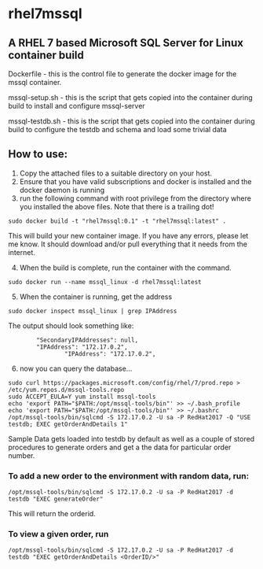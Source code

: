 # rhel7mssql
## A RHEL 7 based Microsoft SQL Server for Linux container build

Dockerfile - this is the control file to generate the docker image for the mssql container.

mssql-setup.sh - this is the script that gets copied into the container during build to install and configure mssql-server

mssql-testdb.sh - this is the script that gets copied into the container during build to configure the testdb and schema and load some trivial data


## How to use:

1) Copy the attached files to a suitable directory on your host.
2) Ensure that you have valid subscriptions and docker is installed and the docker daemon is running
3) run the following command with root privilege from the directory where you installed the above files. Note that there is a trailing dot!

```sudo docker build -t "rhel7mssql:0.1" -t "rhel7mssql:latest" .```

This will build your new container image. If you have any errors, please let me know. It should download and/or pull everything that it needs from the internet.

4) When the build is complete, run the container with the command.

```sudo docker run --name mssql_linux -d rhel7mssql:latest```

5) When the container is running, get the address

```sudo docker inspect mssql_linux | grep IPAddress```

The output should look something like:

            "SecondaryIPAddresses": null,
            "IPAddress": "172.17.0.2",
                    "IPAddress": "172.17.0.2",

6) now you can query the database...

```
sudo curl https://packages.microsoft.com/config/rhel/7/prod.repo > /etc/yum.repos.d/mssql-tools.repo
sudo ACCEPT_EULA=Y yum install mssql-tools
echo 'export PATH="$PATH:/opt/mssql-tools/bin"' >> ~/.bash_profile
echo 'export PATH="$PATH:/opt/mssql-tools/bin"' >> ~/.bashrc
/opt/mssql-tools/bin/sqlcmd -S 172.17.0.2 -U sa -P RedHat2017 -Q "USE testdb; EXEC getOrderAndDetails 1"
```



Sample Data gets loaded into testdb by default as well as a couple of stored procedures to generate orders and get a the data for particular order number.

### To add a new order to the environment with random data, run:
```/opt/mssql-tools/bin/sqlcmd -S 172.17.0.2 -U sa -P RedHat2017 -d testdb "EXEC generateOrder"```

This will return the orderid.

### To view a given order, run
```/opt/mssql-tools/bin/sqlcmd -S 172.17.0.2 -U sa -P RedHat2017 -d testdb "EXEC getOrderAndDetails <OrderID/>"```

